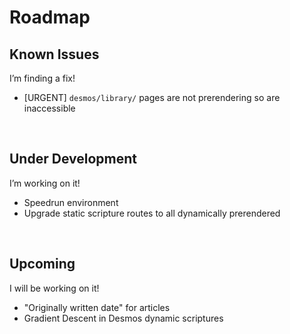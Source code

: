 # Roadmap
<!-- #SQUARK live!
| dest = info/roadmap
| capt = Development of *Integrity*
| index = info
| update = 2025 September 15
-->


## Known Issues

I’m finding a fix!

- [URGENT] `desmos/library/` pages are not prerendering so are inaccessible


<br>


## Under Development

I’m working on it!

- Speedrun environment
- Upgrade static scripture routes to all dynamically prerendered


<br>


## Upcoming

I will be working on it!

- "Originally written date" for articles
- Gradient Descent in Desmos dynamic scriptures
